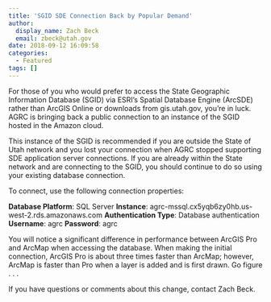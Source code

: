 ```yaml
---
title: 'SGID SDE Connection Back by Popular Demand'
author:
  display_name: Zach Beck
  email: zbeck@utah.gov
date: 2018-09-12 16:09:58
categories:
  - Featured
tags: []
---
```


For those of you who would prefer to access the State Geographic Information Database (SGID) via ESRI’s Spatial Database Engine (ArcSDE) rather than ArcGIS Online or downloads from gis.utah.gov, you’re in luck. AGRC is bringing back a public connection to an instance of the SGID hosted in the Amazon cloud. 

This instance of the SGID is recommended if you are outside the State of Utah network and you lost your connection when AGRC stopped supporting SDE application server connections. If you are already within the State network and are connecting to the SGID, you should continue to do so using your existing database connection.

To connect, use the following connection properties:

**Database Platform**: SQL Server
**Instance**: agrc-mssql.cx5yqb6zy0hb.us-west-2.rds.amazonaws.com
**Authentication Type**: Database authentication
**Username**: agrc
**Password**: agrc

You will notice a significant difference in performance between ArcGIS Pro and ArcMap when accessing the database. When making the initial connection, ArcGIS Pro is about three times faster than ArcMap; however, ArcMap is faster than Pro when a layer is added and is first drawn. Go figure . . .

If you have questions or comments about this change, contact Zach Beck.
